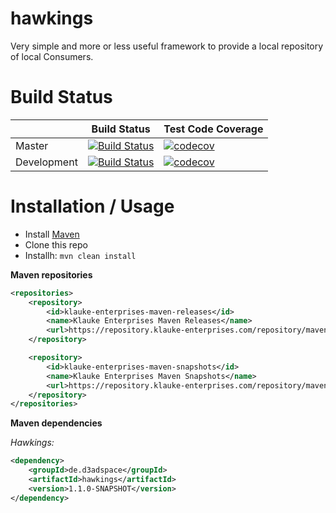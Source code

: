 # hawkings

Very simple and more or less useful framework to provide a local repository of local Consumers.

# Build Status

|             	| Build Status                                                                                                                                              	| Test Code Coverage                                                                                                                                               	|
|-------------	|-----------------------------------------------------------------------------------------------------------------------------------------------------------	|------------------------------------------------------------------------------------------------------------------------------------------------------------------	|
| Master      	| [![Build Status](https://travis-ci.org/d3adspace/hawkings.svg?branch=master)](https://travis-ci.org/d3adspace/hawkings) 	| [![codecov](https://codecov.io/gh/d3adspace/hawkings/branch/master/graph/badge.svg)](https://codecov.io/gh/d3adspace/hawkings) 	|
| Development 	| [![Build Status](https://travis-ci.org/d3adspace/hawkings.svg?branch=dev)](https://travis-ci.org/d3adspace/hawkings)    	| [![codecov](https://codecov.io/gh/d3adspace/hawkings/branch/dev/graph/badge.svg)](https://codecov.io/gh/d3adspace/hawkings)    	|

# Installation / Usage

- Install [Maven](http://maven.apache.org/download.cgi)
- Clone this repo
- Installh: ```mvn clean install```

**Maven repositories**
```xml
<repositories>
    <repository>
        <id>klauke-enterprises-maven-releases</id>
        <name>Klauke Enterprises Maven Releases</name>
        <url>https://repository.klauke-enterprises.com/repository/maven-releases/</url>
    </repository>

    <repository>
        <id>klauke-enterprises-maven-snapshots</id>
        <name>Klauke Enterprises Maven Snapshots</name>
        <url>https://repository.klauke-enterprises.com/repository/maven-snapshots/</url>
    </repository>
</repositories>
```

**Maven dependencies**

_Hawkings:_
```xml
<dependency>
    <groupId>de.d3adspace</groupId>
    <artifactId>hawkings</artifactId>
    <version>1.1.0-SNAPSHOT</version>
</dependency>
```
